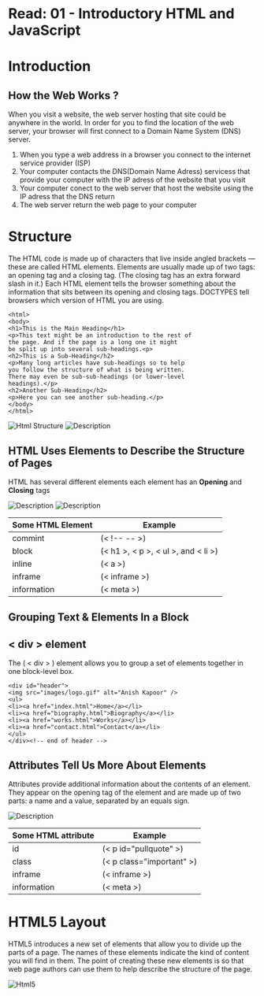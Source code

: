 
# Read: 01 - Introductory HTML and JavaScript



# Introduction

## **How the Web Works ?**


  When you visit a website, the web server hosting that site could be anywhere in the world. In order for you to find the location of the web server, your browser will first   connect to a Domain Name System (DNS) server.
  
  1. When you type a web address in a browser you connect to the internet service provider (ISP) 
  2. Your computer contacts the DNS(Domain Name Adress) servicess that provide your computer with the IP adress of the website that you visit
  3. Your computer conect to the web server that host the website using the IP adress that the DNS return
  4. The web server return the web page to your computer
  
  
  

# Structure


   The HTML code is made up of characters that live inside angled brackets — these are called HTML elements. Elements are usually made up of two tags: an opening tag and a closing tag. (The closing tag has an extra forward slash in it.) Each HTML element tells the browser something about the information that sits between its opening and closing tags. DOCTYPES tell browsers which version of HTML you are using.
   
   
    <html>
    <body>
    <h1>This is the Main Heading</h1>
    <p>This text might be an introduction to the rest of
    the page. And if the page is a long one it might
    be split up into several sub-headings.<p>
    <h2>This is a Sub-Heading</h2>
    <p>Many long articles have sub-headings so to help
    you follow the structure of what is being written.
    There may even be sub-sub-headings (or lower-level
    headings).</p>
    <h2>Another Sub-Heading</h2>
    <p>Here you can see another sub-heading.</p>
    </body>
    </html>
    
   ![Html Structure](htmlstructure.png)     ![Description](desc.png)
   
   
      
      
 ## HTML Uses Elements to Describe the Structure of Pages 
 
 
  HTML has several different elements each element has an **Opening** and **Closing** tags
  
  
   ![Description](open.png)        ![Description](close.png)
   
   
   
   
   
   
   Some HTML Element | Example 
   ----------------- | ----------------- 
   commint | (< !-- -- >)
   block | (< h1 >, < p >, < ul >, and < li >)
   inline | (< a >)
   inframe | (< inframe >)
   information | (< meta >)
  
  
  
  
 ##  Grouping Text & Elements In a Block
 
 
 ## **< div > element**
 
   The ( < div > ) element allows you to group a set of elements together in one block-level box.
   
   
    <div id="header">
    <img src="images/logo.gif" alt="Anish Kapoor" />
    <ul>
    <li><a href="index.html">Home</a></li>
    <li><a href="biography.html">Biography</a></li>
    <li><a href="works.html">Works</a></li>
    <li><a href="contact.html">Contact</a></li>
    </ul>
    </div><!-- end of header -->
     
     
     
  
 ## Attributes Tell Us More About Elements 
 
 
   Attributes provide additional information about the contents of an element. They appear on the opening tag of the element and are made up of two parts: a name and a value,  separated by an equals sign.
   
   ![Description](attribute.png)
   
   
   
   
   Some HTML attribute | Example 
   ------------------- | ----------------- 
   id | (< p id="pullquote" >)
   class | (< p class="important" >)
   inframe | (< inframe >)
   information | (< meta >)
   



# HTML5 Layout


   HTML5 introduces a new set of elements that allow you to divide up the parts of a page. The names of these elements indicate the kind of content you will find in them. The point of creating these new elements is so that web page authors can use them to help describe the structure of the page. 
   
   ![Html5](html.png)
   
 
 
  
  
  
  
  
  
  

